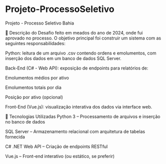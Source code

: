 # Projeto-ProcessoSeletivo
Projeto - Processo Seletivo Bahia


🧾 Descrição do Desafio feito em meados do ano de 2024, onde fui aprovado no processo.
O objetivo principal foi construir um sistema com as seguintes responsabilidades:

Python: leitura de um arquivo .csv contendo ordens e emolumentos, com inserção dos dados em um banco de dados SQL Server.

Back-End (C# - Web API): exposição de endpoints para relatórios de:

Emolumentos médios por ativo

Emolumentos totais por dia

Posição por ativo (opcional)

Front-End (Vue.js): visualização interativa dos dados via interface web.

🧱 Tecnologias Utilizadas
Python 3 – Processamento de arquivos e inserção no banco de dados

SQL Server – Armazenamento relacional com arquitetura de tabelas fornecida

C# .NET Web API – Criação de endpoints RESTful

Vue.js – Front-end interativo (ou estático, se preferir)
